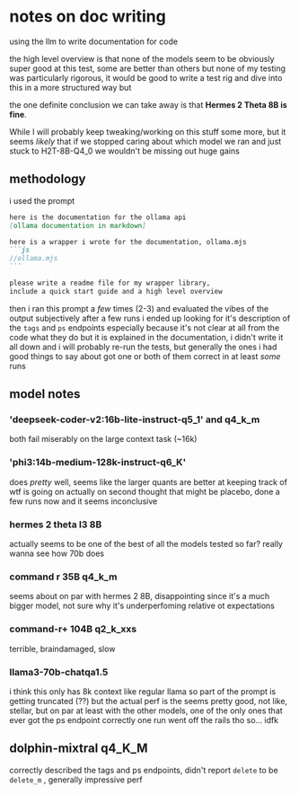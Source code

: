 # notes on doc writing
using the llm to write documentation for code

the high level overview is that none of the models seem to be obviously super good at this test, some are better than others but none of my testing was particularly rigorous, it would be good to write a test rig and dive into this in a more structured way but

the one definite conclusion we can take away is that **Hermes 2 Theta 8B is fine**. 

While I will probably keep tweaking/working on this stuff some more, but it seems *likely* that if we stopped caring about which model we ran and just stuck to H2T-8B-Q4_0 we wouldn't be missing out huge gains

## methodology

i used the prompt 
~~~md
here is the documentation for the ollama api
[ollama documentation in markdown]

here is a wrapper i wrote for the documentation, ollama.mjs
```js
//ollama.mjs
```

please write a readme file for my wrapper library, 
include a quick start guide and a high level overview
~~~

then i ran this prompt a *few* times (2-3) and evaluated the vibes of the output subjectively 
after a few runs i ended up looking for it's description of the `tags` and `ps` endpoints especially because it's not clear at all from the code what they do but it is explained in the documentation, i didn't write it all down and i will probably re-run the tests, but generally the ones i had good things to say about got one or both of them correct in at least *some* runs

## model notes

### 'deepseek-coder-v2:16b-lite-instruct-q5_1' and q4_k_m
 both fail miserably on the large context task (~16k)

### 'phi3:14b-medium-128k-instruct-q6_K'
  does *pretty* well, seems like the larger quants are better at keeping track of wtf is going on
  actually on second thought that might be placebo, done a few runs now and it seems inconclusive
 
### hermes 2 theta l3 8B  
  actually seems to be one of the best of all the models tested so far? really wanna see how 70b does

### command r 35B q4_k_m
  seems about on par with hermes 2 8B, disappointing since it's a much bigger model, not sure why it's underperfoming relative ot expectations
  
### command-r+ 104B q2_k_xxs 
  terrible, braindamaged, slow

### llama3-70b-chatqa1.5
  i think this only has 8k context like regular llama so part of the prompt is getting truncated (??) but the actual perf is the seems pretty good, not like, stellar, but on par at least with the other models, one of the only ones that ever got the ps endpoint correctly
  one run went off the rails tho so... idfk

## dolphin-mixtral q4_K_M
  correctly described the tags and ps endpoints, didn't report `delete` to be `delete_m` , generally impressive perf
  
